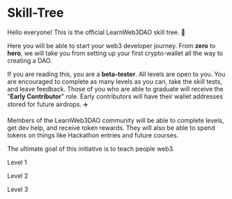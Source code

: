 # Skill-Tree



Hello everyone! This is the official LearnWeb3DAO skill tree. 🌴

Here you will be able to start your web3 developer journey. From **zero** to **hero**, we will take you from setting up your first crypto-wallet all the way to creating a DAO. 

If you are reading this, you are a **beta-tester**. All levels are open to you. You are encouraged to complete as many levels as you can, take the skill tests, and leave feedback. Those of you who are able to graduate will receive the "**Early Contributor**" role. Early contributors will have their wallet addresses stored for future airdrops. ✈️

Members of the LearnWeb3DAO community will be able to complete levels, get dev help, and receive token rewards. They will also be able to spend tokens on things like Hackathon entries and future courses.

The ultimate goal of this initiative is to teach people web3. 

Level 1

Level 2

Level 3
